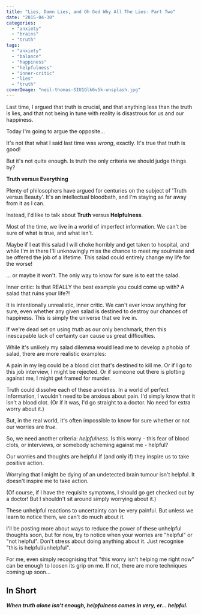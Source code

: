 ```yaml
---
title: "Lies, Damn Lies, and Oh God Why All The Lies: Part Two"
date: "2015-04-30"
categories: 
  - "anxiety"
  - "brains"
  - "truth"
tags: 
  - "anxiety"
  - "balance"
  - "happiness"
  - "helpfulness"
  - "inner-critic"
  - "lies"
  - "truth"
coverImage: "neil-thomas-SIU1Glk6v5k-unsplash.jpg"
---
```


Last time, I argued that truth is crucial, and that anything less than the truth is lies, and that not being in tune with reality is disastrous for us and our happiness.

Today I'm going to argue the opposite...

<!--more-->

It's not that what I said last time was _wrong_, exactly. It's true that truth is good!

But it's not quite enough. Is truth the only criteria we should judge things by?

**Truth versus Everything**

Plenty of philosophers have argued for centuries on the subject of 'Truth versus Beauty'. It's an intellectual bloodbath, and I'm staying as far away from it as I can.

Instead, I'd like to talk about **Truth** versus **Helpfulness**.

Most of the time, we live in a world of imperfect information. We can't be sure of what is true, and what isn't.

Maybe if I eat this salad I will choke horribly and get taken to hospital, and while I'm in there I'll unknowingly miss the chance to meet my soulmate and be offered the job of a lifetime. This salad could entirely change my life for the worse!

... or maybe it won't. The only way to know for sure is to eat the salad.

Inner critic: Is that REALLY the best example you could come up with? A salad that ruins your life?!

It is intentionally unrealistic, inner critic. We can't ever know anything for sure, even whether any given salad is destined to destroy our chances of happiness. This is simply the universe that we live in.

If we're dead set on using _truth_ as our only benchmark, then this inescapable lack of certainty can cause us great difficulties.

While it's unlikely my salad dilemma would lead me to develop a phobia of salad, there are more realistic examples:

A pain in my leg could be a blood clot that's destined to kill me. Or if I go to this job interview, I might be rejected. Or if someone out there is plotting against me, I might get framed for murder.

Truth could dissolve each of these anxieties. In a world of perfect information, I wouldn't need to be anxious about pain. I'd simply know that it isn't a blood clot. (Or if it was, I'd go straight to a doctor. No need for extra worry about it.)

But, in the real world, it's often impossible to know for sure whether or not our worries are _true_.

So, we need another criteria: _helpfulness_. Is this worry - this fear of blood clots, or interviews, or somebody scheming against me - helpful?

Our worries and thoughts are helpful if (and only if) they inspire us to take positive action.

Worrying that I might be dying of an undetected brain tumour isn't helpful. It doesn't inspire me to take action.

(Of course, if I have the requisite symptoms, I should go get checked out by a doctor! But I shouldn't sit around simply worrying about it.)

These unhelpful reactions to uncertainty can be very painful. But unless we learn to notice them, we can't do much about it.

I'll be posting more about ways to reduce the power of these unhelpful thoughts soon, but for now, try to notice when your worries are "helpful" or "not helpful". Don't stress about doing anything about it. Just recognise "this is helpful/unhelpful".

For me, even simply recognising that "this worry isn't helping me right now" can be enough to loosen its grip on me. If not, there are more techniques coming up soon...

## In Short

**_When truth alone isn't enough, helpfulness comes in very, er... helpful._**
